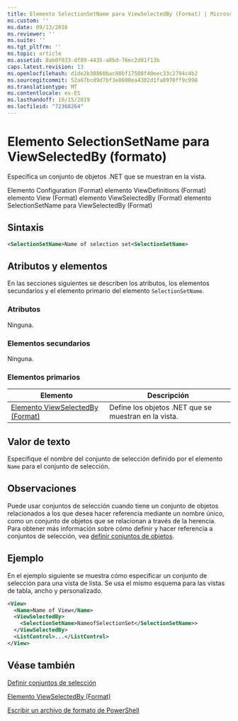 ```yaml
---
title: Elemento SelectionSetName para ViewSelectedBy (Format) | Microsoft Docs
ms.custom: ''
ms.date: 09/13/2016
ms.reviewer: ''
ms.suite: ''
ms.tgt_pltfrm: ''
ms.topic: article
ms.assetid: 8ab0f033-df09-4435-a8bd-76ec2d01f13b
caps.latest.revision: 13
ms.openlocfilehash: d1de2b30860bac80bf17508f40eec33c2794c4b2
ms.sourcegitcommit: 52a67bcd9d7bf3e8600ea4302d1fa8970ff9c998
ms.translationtype: MT
ms.contentlocale: es-ES
ms.lasthandoff: 10/15/2019
ms.locfileid: "72368264"
---
```

# <a name="selectionsetname-element-for-viewselectedby-format"></a>Elemento SelectionSetName para ViewSelectedBy (formato)

Especifica un conjunto de objetos .NET que se muestran en la vista.

Elemento Configuration (Format) elemento ViewDefinitions (Format) elemento View (Format) elemento ViewSelectedBy (Format) elemento SelectionSetName para ViewSelectedBy (Format)

## <a name="syntax"></a>Sintaxis

```xml
<SelectionSetName>Name of selection set<SelectionSetName>
```

## <a name="attributes-and-elements"></a>Atributos y elementos

En las secciones siguientes se describen los atributos, los elementos secundarios y el elemento primario del elemento `SelectionSetName`.

### <a name="attributes"></a>Atributos

Ninguna.

### <a name="child-elements"></a>Elementos secundarios

Ninguna.

### <a name="parent-elements"></a>Elementos primarios

|Elemento|Descripción|
|-------------|-----------------|
|[Elemento ViewSelectedBy (Format)](./viewselectedby-element-format.md)|Define los objetos .NET que se muestran en la vista.|

## <a name="text-value"></a>Valor de texto

Especifique el nombre del conjunto de selección definido por el elemento `Name` para el conjunto de selección.

## <a name="remarks"></a>Observaciones

Puede usar conjuntos de selección cuando tiene un conjunto de objetos relacionados a los que desea hacer referencia mediante un nombre único, como un conjunto de objetos que se relacionan a través de la herencia. Para obtener más información sobre cómo definir y hacer referencia a conjuntos de selección, vea [definir conjuntos de objetos](./defining-selection-sets.md).

## <a name="example"></a>Ejemplo

En el ejemplo siguiente se muestra cómo especificar un conjunto de selección para una vista de lista. Se usa el mismo esquema para las vistas de tabla, ancho y personalizado.

```xml
<View>
  <Name>Name of View</Name>
  <ViewSelectedBy>
    <SelectionSetName>NameofSelectionSet</SelectionSetName>>
  </ViewSelectedBy>
  <ListControl>...</ListControl>
</View>
```

## <a name="see-also"></a>Véase también

[Definir conjuntos de selección](./defining-selection-sets.md)

[Elemento ViewSelectedBy (Format)](./viewselectedby-element-format.md)

[Escribir un archivo de formato de PowerShell](./writing-a-powershell-formatting-file.md)
